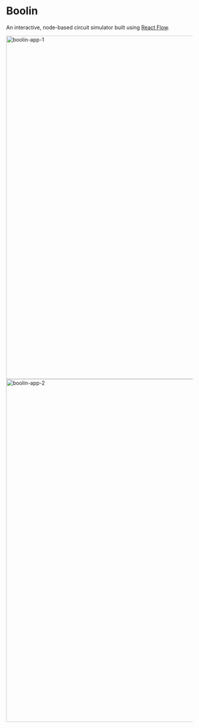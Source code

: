 # Boolin

An interactive, node-based circuit simulator built using [React Flow](https://reactflow.dev/).

<img width="1918" height="925" alt="boolin-app-1" src="https://github.com/user-attachments/assets/01f71185-0801-40b0-8b56-db121d04107e" />
<img width="1914" height="924" alt="boolin-app-2" src="https://github.com/user-attachments/assets/e08aacf2-2184-43d0-ad65-ce531bfcadf4" />
